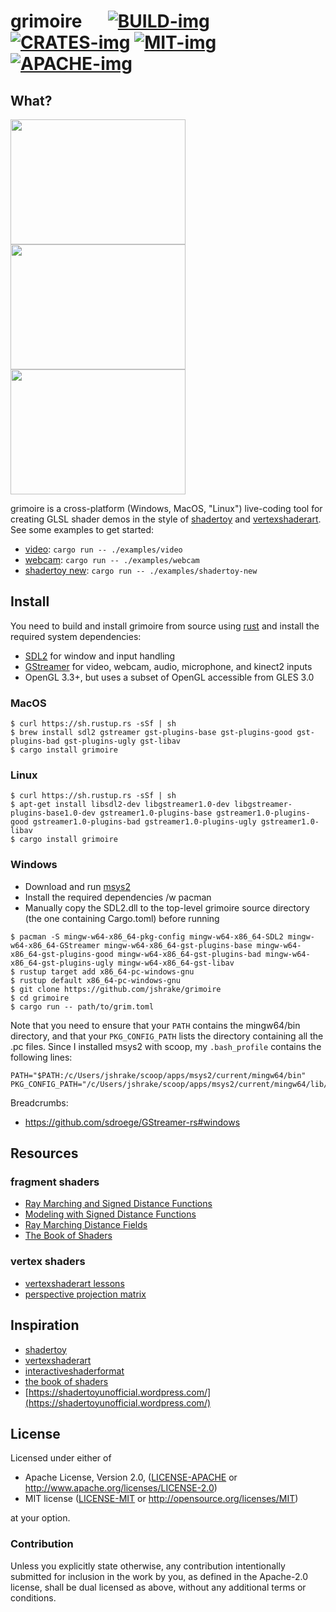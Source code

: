# grimoire &emsp; [![BUILD-img]][BUILD-link] [![CRATES-img]][CRATES-link] [![MIT-img]][MIT-link] [![APACHE-img]][APACHE-link]

[BUILD-img]: https://travis-ci.org/jshrake/grimoire.svg?branch=master
[BUILD-link]: https://travis-ci.org/jshrake/grimoire
[CRATES-img]: https://img.shields.io/crates/v/grimoire.svg
[CRATES-link]: https://crates.io/crates/grimoire
[MIT-img]: http://img.shields.io/badge/license-MIT-blue.svg
[MIT-link]: https://github.com/jshrake/grimoire/blob/master/LICENSE-MIT
[APACHE-img]: https://img.shields.io/badge/License-Apache%202.0-blue.svg
[APACHE-link]: https://github.com/jshrake/grimoire/blob/master/LICENSE-APACHE

## What?

<a href="https://github.com/jshrake/grimoire-examples/blob/master/volume.glsl"><img src="https://thumbs.gfycat.com/CriminalEnergeticBird-size_restricted.gif" width="280" height="200" /></a> <a href="https://github.com/jshrake/grimoire-examples/blob/master/kinect2-raymarch.glsl"><img src="https://thumbs.gfycat.com/LikableJoyfulAsianelephant-size_restricted.gif" width="280" height="200" /></a> <a href="https://github.com/jshrake/grimoire-examples/blob/master/vsa-multi-pass.glsl"><img src="https://thumbs.gfycat.com/OffensiveEnragedGemsbok-size_restricted.gif" width="280" height="200" /></a>

grimoire is a cross-platform (Windows, MacOS, "Linux") live-coding tool for creating GLSL shader demos in the style of [shadertoy](https://www.shadertoy.com/) and [vertexshaderart](https://www.vertexshaderart.com). See some examples to get started:

- [video](./examples/video/): `cargo run -- ./examples/video`
- [webcam](./examples/webcam/): `cargo run -- ./examples/webcam`
- [shadertoy new](./examples/shadertoy-new/): `cargo run -- ./examples/shadertoy-new`

## Install

You need to build and install grimoire from source using [rust](https://www.rust-lang.org/en-US/install.html) and install the required system dependencies:

- [SDL2](https://wiki.libsdl.org/Installation) for window and input handling
- [GStreamer](https://GStreamer.freedesktop.org/documentation/installing/index.html) for video, webcam, audio, microphone, and kinect2 inputs
- OpenGL 3.3+, but uses a subset of OpenGL accessible from GLES 3.0

### MacOS

```console
$ curl https://sh.rustup.rs -sSf | sh
$ brew install sdl2 gstreamer gst-plugins-base gst-plugins-good gst-plugins-bad gst-plugins-ugly gst-libav
$ cargo install grimoire
```

### Linux

```console
$ curl https://sh.rustup.rs -sSf | sh
$ apt-get install libsdl2-dev libgstreamer1.0-dev libgstreamer-plugins-base1.0-dev gstreamer1.0-plugins-base gstreamer1.0-plugins-good gstreamer1.0-plugins-bad gstreamer1.0-plugins-ugly gstreamer1.0-libav
$ cargo install grimoire
```

### Windows

- Download and run [msys2](https://www.msys2.org/)
- Install the required dependencies /w pacman
- Manually copy the SDL2.dll to the top-level grimoire source directory (the one containing Cargo.toml) before running

```console
$ pacman -S mingw-w64-x86_64-pkg-config mingw-w64-x86_64-SDL2 mingw-w64-x86_64-GStreamer mingw-w64-x86_64-gst-plugins-base mingw-w64-x86_64-gst-plugins-good mingw-w64-x86_64-gst-plugins-bad mingw-w64-x86_64-gst-plugins-ugly mingw-w64-x86_64-gst-libav
$ rustup target add x86_64-pc-windows-gnu
$ rustup default x86_64-pc-windows-gnu
$ git clone https://github.com/jshrake/grimoire
$ cd grimoire
$ cargo run -- path/to/grim.toml
```

Note that you need to ensure that your `PATH` contains the mingw64/bin directory, and that your `PKG_CONFIG_PATH` lists the directory containing all the .pc files. Since I installed msys2 with scoop, my `.bash_profile` contains the following lines:

```
PATH="$PATH:/c/Users/jshrake/scoop/apps/msys2/current/mingw64/bin"
PKG_CONFIG_PATH="/c/Users/jshrake/scoop/apps/msys2/current/mingw64/lib/pkgconfig"
```

Breadcrumbs:
- https://github.com/sdroege/GStreamer-rs#windows

## Resources

### fragment shaders
- [Ray Marching and Signed Distance Functions](http://jamie-wong.com/2016/07/15/ray-marching-signed-distance-functions/)
- [Modeling with Signed Distance Functions](http://iquilezles.org/www/articles/distfunctions/distfunctions.htm)
- [Ray Marching Distance Fields](http://9bitscience.blogspot.com/2013/07/raymarching-distance-fields_14.html)
- [The Book of Shaders](https://thebookofshaders.com/)

### vertex shaders
- [vertexshaderart lessons](https://www.youtube.com/watch?v=mOEbXQWtP3M&list=PLC80qbPkXBmw3IR6JVvh7jyKogIo5Bi-d)
- [perspective projection matrix](http://www.songho.ca/opengl/gl_projectionmatrix.html)

## Inspiration

- [shadertoy](https://www.shadertoy.com)
- [vertexshaderart](https://www.vertexshaderart.com)
- [interactiveshaderformat](https://www.interactiveshaderformat.com/)
- [the book of shaders](https://thebookofshaders.com/)
- [https://shadertoyunofficial.wordpress.com/](https://shadertoyunofficial.wordpress.com/)

## License

Licensed under either of

 * Apache License, Version 2.0, ([LICENSE-APACHE](LICENSE-APACHE) or http://www.apache.org/licenses/LICENSE-2.0)
 * MIT license ([LICENSE-MIT](LICENSE-MIT) or http://opensource.org/licenses/MIT)

at your option.

### Contribution

Unless you explicitly state otherwise, any contribution intentionally submitted
for inclusion in the work by you, as defined in the Apache-2.0 license, shall be dual licensed as above, without any additional terms or conditions.
